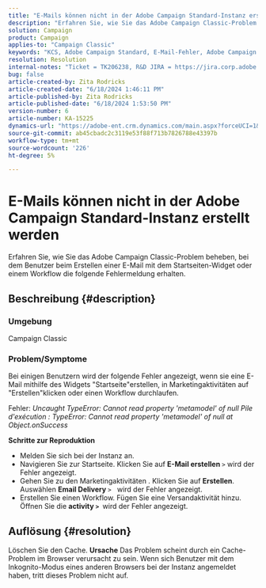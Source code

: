```yaml
---
title: "E-Mails können nicht in der Adobe Campaign Standard-Instanz erstellt werden"
description: "Erfahren Sie, wie Sie das Adobe Campaign Classic-Problem beheben können, bei dem Benutzer beim Erstellen einer E-Mail mit dem Startseiten-Widget oder einem Workflow einen Fehler erhalten."
solution: Campaign
product: Campaign
applies-to: "Campaign Classic"
keywords: "KCS, Adobe Campaign Standard, E-Mail-Fehler, Adobe Campaign Standard-Instanz"
resolution: Resolution
internal-notes: "Ticket = TK206238, R&D JIRA = https://jira.corp.adobe.com/browse/CAMP-39887"
bug: false
article-created-by: Zita Rodricks
article-created-date: "6/18/2024 1:46:11 PM"
article-published-by: Zita Rodricks
article-published-date: "6/18/2024 1:53:50 PM"
version-number: 6
article-number: KA-15225
dynamics-url: "https://adobe-ent.crm.dynamics.com/main.aspx?forceUCI=1&pagetype=entityrecord&etn=knowledgearticle&id=fa9ba41b-792d-ef11-840a-002248084fbb"
source-git-commit: ab45cbadc2c3119e53f88f713b7826788e43397b
workflow-type: tm+mt
source-wordcount: '226'
ht-degree: 5%

---
```


# E-Mails können nicht in der Adobe Campaign Standard-Instanz erstellt werden


Erfahren Sie, wie Sie das Adobe Campaign Classic-Problem beheben, bei dem Benutzer beim Erstellen einer E-Mail mit dem Startseiten-Widget oder einem Workflow die folgende Fehlermeldung erhalten.

## Beschreibung {#description}


### <b>Umgebung</b>

Campaign Classic



### <b>Problem/Symptome</b>

Bei einigen Benutzern wird der folgende Fehler angezeigt, wenn sie eine E-Mail mithilfe des Widgets &quot;Startseite&quot;erstellen, in Marketingaktivitäten auf &quot;Erstellen&quot;klicken oder einen Workflow durchlaufen.

Fehler: *Uncaught TypeError: Cannot read property &#39;metamodel&#39; of null Pile d&#39;exécution : TypeError: Cannot read property &#39;metamodel&#39; of null at Object.onSuccess*



<b>Schritte zur Reproduktion</b>

- Melden Sie sich bei der Instanz an.
- Navigieren Sie zur Startseite. Klicken Sie auf <b>E-Mail erstellen </b>`>`  wird der Fehler angezeigt.
- Gehen Sie zu den Marketingaktivitäten . Klicken Sie auf <b>Erstellen</b>. Auswählen <b>Email Delivery </b>`>`   wird der Fehler angezeigt.
- Erstellen Sie einen Workflow. Fügen Sie eine Versandaktivität hinzu. Öffnen Sie die <b>activity `>` </b> wird der Fehler angezeigt.



## Auflösung {#resolution}


Löschen Sie den Cache.
<b>Ursache</b>
Das Problem scheint durch ein Cache-Problem im Browser verursacht zu sein. Wenn sich Benutzer mit dem Inkognito-Modus eines anderen Browsers bei der Instanz angemeldet haben, tritt dieses Problem nicht auf.
